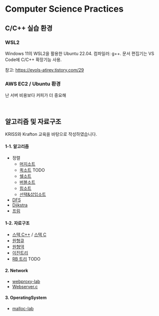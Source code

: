 # Computer Science Practices
## C/C++ 실습 환경
### WSL2
Windows 11의 WSL2을 활용한 Ubuntu 22.04. 컴파일러: g++. 문서 편집기는 VS Code에 C/C++ 확장기능 사용.

참고: https://evols-atirev.tistory.com/29


### AWS EC2 / Ubuntu 환경

난 서버 비용보다 커피가 더 중요해

</br>

## 알고리즘 및 자료구조
KRISS와 Krafton 교육을 바탕으로 작성하였습니다.

#### 1-1. 알고리즘
- 정렬
    - [머지소트](./1-1.%20Algorithm/MergeSort.cpp)
    - [퀵소트](./1-1.%20Algorithm/QuickSort.cpp) TODO
    - [쉘소트](./1-1.%20Algorithm/ShellSort.cpp)
    - [버블소트](./1-1.%20Algorithm/BubbleSort.cpp)
    - [힙소트](./1-1.%20Algorithm/HeapSort.cpp)
    - [선택&삽입소트](./1-1.%20Algorithm/Selection&InsertSort.cpp)
- [DFS](./1-1.%20Algorithm/DFS.cpp)
- [Dijkstra](./1-1.%20Algorithm/Dijkstra.cpp)
- [프림](./1-1.%20Algorithm/Prim.cpp)

#### 1-2. 자료구조
- [스택 C++](./1-2.%20Data%20Structure/Stack.cpp) / [스택 C](./1-2.%20Data%20Structure/Stack.c)
- [원형큐](./1-2.%20Data%20Structure/CircularQueue.cpp)
- [원형댁](./1-2.%20Data%20Structure/CircularDeque.cpp)
- [이진트리](./1-2.%20Data%20Structure/BinaryTree.cpp)
- [RB 트리](./1-2.%20Data%20Structure/rbtree-lab/) TODO

#### 2. Network
- [webproxy-lab](./2.%20Network/webproxy-lab/)
- [Webserver.c](./2.%20Network/Webserver.c)

#### 3. OperatingSystem
- [malloc-lab](./3.%20OperatingSystem/malloc-lab/)